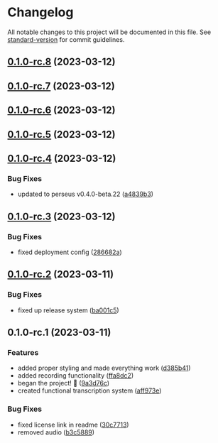 # Changelog

All notable changes to this project will be documented in this file. See [standard-version](https://github.com/conventional-changelog/standard-version) for commit guidelines.

## [0.1.0-rc.8](https://github.com/arctic-hen7/sotto/compare/v0.1.0-rc.7...v0.1.0-rc.8) (2023-03-12)

## [0.1.0-rc.7](https://github.com/arctic-hen7/sotto/compare/v0.1.0-rc.6...v0.1.0-rc.7) (2023-03-12)

## [0.1.0-rc.6](https://github.com/arctic-hen7/sotto/compare/v0.1.0-rc.5...v0.1.0-rc.6) (2023-03-12)

## [0.1.0-rc.5](https://github.com/arctic-hen7/sotto/compare/v0.1.0-rc.4...v0.1.0-rc.5) (2023-03-12)

## [0.1.0-rc.4](https://github.com/arctic-hen7/sotto/compare/v0.1.0-rc.3...v0.1.0-rc.4) (2023-03-12)


### Bug Fixes

* updated to perseus v0.4.0-beta.22 ([a4839b3](https://github.com/arctic-hen7/sotto/commit/a4839b3d566e703de1b5d8d9c062410b85587cad))

## [0.1.0-rc.3](https://github.com/arctic-hen7/sotto/compare/v0.1.0-rc.2...v0.1.0-rc.3) (2023-03-12)


### Bug Fixes

* fixed deployment config ([286682a](https://github.com/arctic-hen7/sotto/commit/286682a75aeb50367a769d6c77e7e9263e2fd338))

## [0.1.0-rc.2](https://github.com/arctic-hen7/sotto/compare/v0.1.0-rc.1...v0.1.0-rc.2) (2023-03-11)


### Bug Fixes

* fixed up release system ([ba001c5](https://github.com/arctic-hen7/sotto/commit/ba001c5f7145f2636f89ff803af7b0583c3cda0b))

## 0.1.0-rc.1 (2023-03-11)


### Features

* added proper styling and made everything work ([d385b41](https://github.com/arctic-hen7/sotto/commit/d385b41317b652ce1627b5e63b1f50999579d940))
* added recording functionality ([ffa8dc2](https://github.com/arctic-hen7/sotto/commit/ffa8dc2f2f487eec8e0c4b3132edc0b00874e066))
* began the project! 🎉 ([9a3d76c](https://github.com/arctic-hen7/sotto/commit/9a3d76cab51bc6a3002bf3b7465052fb529de905))
* created functional transcription system ([aff973e](https://github.com/arctic-hen7/sotto/commit/aff973eb03b895e394374ba38842875bc6c3e73d))


### Bug Fixes

* fixed license link in readme ([30c7713](https://github.com/arctic-hen7/sotto/commit/30c7713a3f37bfcb0b32a47910ec8fd0d3824125))
* removed audio ([b3c5889](https://github.com/arctic-hen7/sotto/commit/b3c58899b0195b66f8c9e1f3ae5aef55b23c8994))
